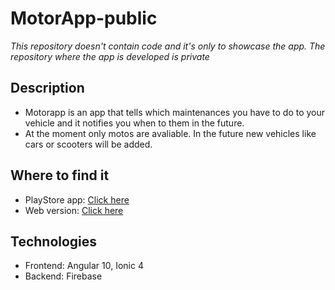 # MotorApp-public
*This repository doesn't contain code and it's only to showcase the app. The repository where the app is developed is private*

## Description
- Motorapp is an app that tells which maintenances you have to do to your vehicle and it notifies you when to them in the future. 
- At the moment only motos are avaliable. In the future new vehicles like cars or scooters will be added.

## Where to find it
- PlayStore app: [Click here](https://play.google.com/store/apps/details?id=com.msoler.motoapp&hl=es_PA&gl=US)
- Web version: [Click here](https://motoapp-72e75.web.app)

## Technologies
- Frontend: Angular 10, Ionic 4
- Backend: Firebase 






